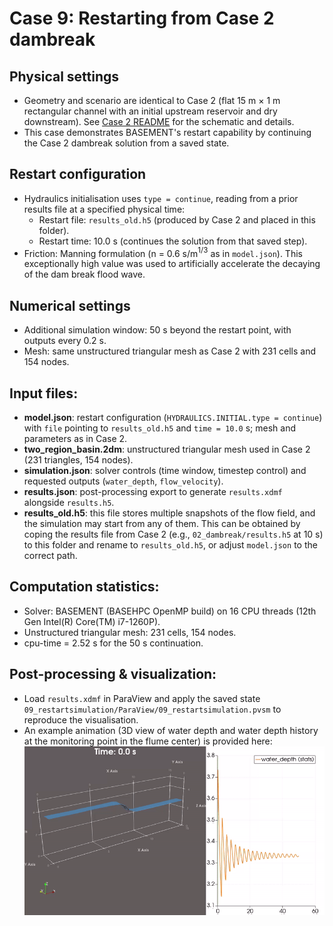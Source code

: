 # Case 9: Restarting from Case 2 dambreak

## Physical settings
- Geometry and scenario are identical to Case 2 (flat 15 m × 1 m rectangular channel with an initial upstream reservoir and dry downstream). See [Case 2 README](/02_dambreak/README.md) for the schematic and details.
- This case demonstrates BASEMENT's restart capability by continuing the Case 2 dambreak solution from a saved state.

## Restart configuration
- Hydraulics initialisation uses `type = continue`, reading from a prior results file at a specified physical time:
  - Restart file: `results_old.h5` (produced by Case 2 and placed in this folder).
  - Restart time: 10.0 s (continues the solution from that saved step).
- Friction: Manning formulation (n = 0.6 s/m$^{1/3}$ as in `model.json`). This exceptionally high value was used to artificially accelerate the decaying of the dam break flood wave.

## Numerical settings
- Additional simulation window: 50 s beyond the restart point, with outputs every 0.2 s.
- Mesh: same unstructured triangular mesh as Case 2 with 231 cells and 154 nodes.

## Input files:
- **model.json**: restart configuration (`HYDRAULICS.INITIAL.type = continue`) with `file` pointing to `results_old.h5` and `time = 10.0` s; mesh and parameters as in Case 2.
- **two_region_basin.2dm**: unstructured triangular mesh used in Case 2 (231 triangles, 154 nodes).
- **simulation.json**: solver controls (time window, timestep control) and requested outputs (`water_depth`, `flow_velocity`).
- **results.json**: post-processing export to generate `results.xdmf` alongside `results.h5`.
- **results_old.h5**: this file stores multiple snapshots of the flow field, and the simulation may start from any of them. This can be obtained by coping the results file from Case 2 (e.g., `02_dambreak/results.h5` at 10 s) to this folder and rename to `results_old.h5`, or adjust `model.json` to the correct path.

## Computation statistics:
- Solver: BASEMENT (BASEHPC OpenMP build) on 16 CPU threads (12th Gen Intel(R) Core(TM) i7-1260P).
- Unstructured triangular mesh: 231 cells, 154 nodes.
- cpu-time = 2.52 s for the 50 s continuation.

## Post-processing & visualization:
- Load `results.xdmf` in ParaView and apply the saved state `09_restartsimulation/ParaView/09_restartsimulation.pvsm` to reproduce the visualisation.
- An example animation (3D view of water depth and water depth history at the monitoring point in the flume center) is provided here:
  ![Animation_09_restartsimulation](/09_restartsimulation/ParaView/09_restartsimulation.gif)
